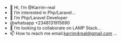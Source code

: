 - 👋 Hi, I’m @Karrim-real
- 👀 I’m interested in Php/Laravel...
- 🌱 I’m Php/Laravel Developer
- @whatsapp +2348131915690
- 💞️ I’m looking to collaborate on LAMP Stack...
- 📫 How to reach me email:karrim4real@gmail.com ...

<!---
Karrim-real/Karrim-real is a ✨ special ✨ repository because its `README.md` (this file) appears on your GitHub profile.
You can click the Preview link to take a look at your changes.
--->
